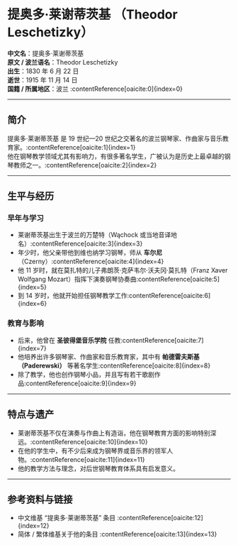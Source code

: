 # 提奥多·莱谢蒂茨基 （Theodor Leschetizky）  

**中文名**：提奥多·莱谢蒂茨基  
**原文 / 波兰语名**：Theodor Leschetizky  
**出生**：1830 年 6 月 22 日  
**逝世**：1915 年 11 月 14 日  
**国籍 / 所属地区**：波兰 :contentReference[oaicite:0]{index=0}  

---

## 简介  
提奥多·莱谢蒂茨基 是 19 世纪—20 世纪之交著名的波兰钢琴家、作曲家与音乐教育家。:contentReference[oaicite:1]{index=1}  
他在钢琴教学领域尤其有影响力，有很多著名学生，广被认为是历史上最卓越的钢琴教师之一。:contentReference[oaicite:2]{index=2}  

---

## 生平与经历  

### 早年与学习  
- 莱谢蒂茨基出生于波兰的万楚特（Wąchock 或当地音译地名）:contentReference[oaicite:3]{index=3}  
- 年少时，他父亲带他到维也纳学习钢琴，师从 **车尔尼**（Czerny）:contentReference[oaicite:4]{index=4}  
- 他 11 岁时，就在莫扎特的儿子弗朗茨·克萨韦尔·沃夫冈·莫扎特（Franz Xaver Wolfgang Mozart）指挥下演奏钢琴协奏曲:contentReference[oaicite:5]{index=5}  
- 到 14 岁时，他就开始担任钢琴教学工作:contentReference[oaicite:6]{index=6}  

### 教育与影响  
- 后来，他曾在 **圣彼得堡音乐学院** 任教:contentReference[oaicite:7]{index=7}  
- 他培养出许多钢琴家、作曲家和音乐教育家，其中有 **帕德雷夫斯基（Paderewski）** 等著名学生:contentReference[oaicite:8]{index=8}  
- 除了教学，他也创作钢琴小品，并且写有若干歌剧作品:contentReference[oaicite:9]{index=9}  

---

## 特点与遗产  

- 莱谢蒂茨基不仅在演奏与作曲上有造诣，他在钢琴教育方面的影响特别深远。:contentReference[oaicite:10]{index=10}  
- 在他的学生中，有不少后来成为钢琴界或音乐界的领军人物。:contentReference[oaicite:11]{index=11}  
- 他的教学方法与理念，对后世钢琴教育体系具有启发意义。  

---

## 参考资料与链接  

- 中文维基 “提奥多·莱谢蒂茨基” 条目 :contentReference[oaicite:12]{index=12}  
- 简体 / 繁体维基关于他的条目 :contentReference[oaicite:13]{index=13}  
